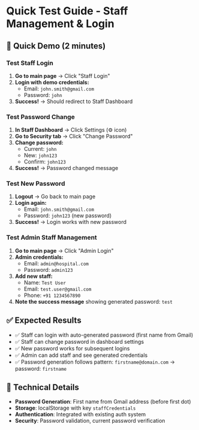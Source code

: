 # Quick Test Guide - Staff Management & Login

## 🚀 Quick Demo (2 minutes)

### Test Staff Login
1. **Go to main page** → Click "Staff Login"
2. **Login with demo credentials:**
   - Email: `john.smith@gmail.com`
   - Password: `john`
3. **Success!** → Should redirect to Staff Dashboard

### Test Password Change
1. **In Staff Dashboard** → Click Settings (⚙️ icon)
2. **Go to Security tab** → Click "Change Password"
3. **Change password:**
   - Current: `john`
   - New: `john123`
   - Confirm: `john123`
4. **Success!** → Password changed message

### Test New Password
1. **Logout** → Go back to main page
2. **Login again:**
   - Email: `john.smith@gmail.com`
   - Password: `john123` (new password)
3. **Success!** → Login works with new password

### Test Admin Staff Management
1. **Go to main page** → Click "Admin Login"
2. **Admin credentials:**
   - Email: `admin@hospital.com`
   - Password: `admin123`
3. **Add new staff:**
   - Name: `Test User`
   - Email: `test.user@gmail.com`
   - Phone: `+91 1234567890`
4. **Note the success message** showing generated password: `test`

## ✅ Expected Results

- ✅ Staff can login with auto-generated password (first name from Gmail)
- ✅ Staff can change password in dashboard settings
- ✅ New password works for subsequent logins
- ✅ Admin can add staff and see generated credentials
- ✅ Password generation follows pattern: `firstname@domain.com` → password: `firstname`

## 🔧 Technical Details

- **Password Generation**: First name from Gmail address (before first dot)
- **Storage**: localStorage with key `staffCredentials`
- **Authentication**: Integrated with existing auth system
- **Security**: Password validation, current password verification